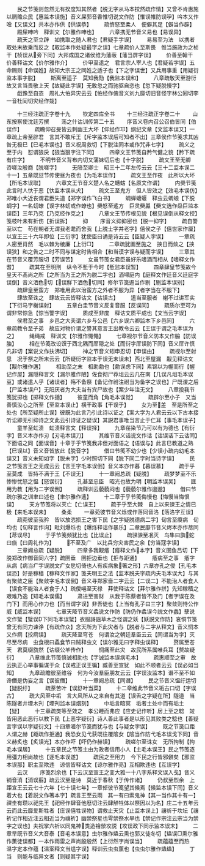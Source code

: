 <!-- { "loadSidebar": true } -->
　　民之节笺则忽然无有揆度知其然者【脱无字从马本挍然疏作情】又曾不肯惠施以赒赡众民【惠监本误施】音义屎郭音香惟切说文作防【惟误帷防误吚】吟本又作唫【又误文】共本亦作供【供误恭】
　　疏懠怒至柔人　便僻其足【僻当作辟】
　　殿屎呻吟　释训文【尔雅作呻也】
　　六章携无节音义易也【易误异】
　　疏天之至立辟　如携取之随人君也【君疑手字误】
　　易易至为法　以携者取处末故乗而反之【取监本作处疑最字之误】七章疏价人至斯畏　惟当施政为之桢干【桢误从旁下同】大邦成国之诸侯维为藩蔽【藩当屏字误】
　　价善至翰干　价善释诂文【价尔雅作介】
　　价甲至逺之　君言宗人宰人也【君疑若字误】五命赐则【命误姓】故知大宗王之同姓之适子也【下之字误世】又兵用事重【用疑衍监本事字脱】
　　斯离至适子　莫知我勚【我监本误和】
　　八章疏敬天至游衍　故又言当畏敬上天【故疑此字误】无敢忽之而驰驱自恣也【忽下疑脱慢字】
　　戱豫至自恣　周礼大恠异灾云云【恠经作傀音义刘九靡切旧音怪字林公囘切李一音杜囘切灾经作烖】












　　十三经注疏正字卷十九
　　钦定四库全书
　　十三经注疏正字卷二十
　　山东按察使沈廷芳撰
　　荡之什诂训传第二十五
　　序音义卷内召公召伯皆同【伯误作】
　　疏瞻仰召旻皆云刺幽王大坏【仰经作卭】纲纪文章【文监本误又】一章疏上帝至辟君　言其不敢斥王【斥字监本误后可知者不出】三章侯作节笺求其凶咎无极巳【巳毛本误也】音义祝周救切【下脱注同本或作咒非七字】
　　疏义之至于内　怼谓狼戾【狼当狠字注下同】
　　四章文王节笺自矜气健之貌【矜下疏有庄字】
　　不明节音义背布内切又蒲妹切后也【十字脱】
　　疏文王至无卿　咨嗟汝殷商【脱嗟字】
　　无陪至卿士　昭三十二年左传云云【三十二监本误二十一】五章既愆节传使昼为夜也【为毛本误作】
　　疏文王至作夜　此所以大坏【所毛本误取】
　　六章文王节音义楚人名之蟪蛄【名原文作谓】
　　内奰节笺此言时人忕于恶【忕监本误从犬】
　　疏文王至鬼方　但人皆效之【效毛本误仿】郑唯小大近丧谓君臣失道【郑字误作飞白书】
　　蜩蝉螗蝘　释虫云蜩蜋【下脱蜩字】一名虭蟟【误字林虭或作蟟也】奰怒至逺方　巨灵奰屭【奰文选作赑巨监本误臣】三年乃克【乃克经作克之】
　　八章文王节传根见貌【根见误倒从释文挍】笺枝叶未有折伤【折误拆】
　　抑
　　序音义抑抑密也【脱一抑字】
　　疏自警至以亡　苟在朝者无谓我老耄而舍我【上脱士字并老字】僖侯之子【僖世家作厘】以宣王三十六年即位【三衍字】犹使臣曰诵是诗云云【臣疑人字误】
　　一章疏人密至肖然　毛以棘为棱廉【上衍□】
　　二章疏犹圗至施之　挟日而敛之【挟误狭】和之告之二时不同与谋定时告相合【和当谟字误与疑而字误】
　　三章其在节音义覆芳服切【芳误苦】
　　女虽节笺女君臣虽好乐嗜酒而相从【嗜释文作耆】
　　疏其在至明刑　纵令不慙于今时【慙监本误暂】
　　四章肆皇节笺故今皇天不髙尚之所【之所当为王之所为脱二字也】洒埽庭内【庭释文作廷音义廷庭字误倒】音义洒色切【误觧下洒色切同】修尔节笺逷当作剔【剔监本误别】
　　疏肆皇至蛮方　郑唯用此以治蛮方之外者不服为异【者字当在不服下】
　　肆故至诛之　肆故云云皆释诂文【诂误古】
　　逷当至服者　榭不过讲军实【下衍马字榭误射】
　　五章白圭节音义反复音服【反误同】
　　疏质尔至可为　谓非常惊急【惊当警字误】
　　质成至非度　释诂文质平成也【文当云字误】
　　侯君至之事　乡邑之大夫谓六乡与公邑【六乡误六卿监本下乡邑同】
　　六章疏教令至子弟　故应对物价谓之讐其意言王出教令云云【王误于谓之毛本误为之】
　　绳绳戒　释训文【尔雅作憴憴】
　　七章视尔节音义防本又作脇【防误胎】
　　相在节笺改设馔于西北隅而厞隠之处【而衍字厞误防下同】音义厞许慎凡非切【案说文作扶沸切】
　　神之节音义矧申忍切【申误由】
　　疏视尔至射思　况于祭之所末云云【所疑衍字监本于误无末误未】西北至屋漏　觏见释诂文【觏尔雅作遘】
　　相助至之末　相助勴也【勴误虑下同】素锦以为幄而行【幄记作屋】漏隠释言文【漏尔雅作陋】佐食彻尸荐俎云云几在南【几误凡俎毛本误豆】或诸逺人乎【诸误者】殇不备祭【备记作祔注祔当为备字之误也】尸既谡之后【尸监本误户】无阳厌者为大夫当有宾尸故也【案少年注无文】
　　八章投我节笺犹掷也【掷释文作擿】
　　彼童而角【角毛本误觉】
　　疏辟尔至小子　又当善慎汝心之所至【至监本误止】横干政事【干误于】
　　女为至差　至是所至之处也【所至疑所止误】彼既为此言乃引此诗以证之【案大学为人君云云以下古本接听讼即无引抑诗之文此云引诗证之疑误】其説君事唯当言止于仁耳【事毛本误子】
　　童羊至虹溃　虹溃释言文【释误择】
　　九章荏染节乃可以有为德也【有衍字】音义本亦作刃【刃毛本误刀】
　　其维节音义话说文作诂【诂误话下云诂同】下面语之同【面误音】十章于乎节笺我非但对面语之【语误与】此言巳教道之熟【巳误以】音义音皆放此【脱音字】
　　借曰节笺不幼少也【少误小疏内幼毛本误又】音义未知如字【脱未字】少时照切下同【脱下同二字时当诗字误】
　　民之节笺言王之无成云云【言王字毛本误倒】音义本亦作暮【暮误慕】
　　疏于乎至莫成　皆持不满于王【不误无】
　　十一章阙总疏【疑脱】
　　疏梦梦至不乐　惨惨忧怒之愠【怒误衍】
　　孔甚至忠臣　昭光也故为明【明监本误吴】
　　匪用为教【用为二字误倒】
　　疏释训云藐藐闷也【藐藐尔雅作邈邈】
　　借曰节疏尔雅之训聿曰述也【聿尔雅作遹】
　　十二章于乎节笺侮慢也【悔慢当悔恨误】
　　天方节笺将以灭亡【亡误王】
　　疏于乎至大棘　自上以来谏王之情巳极【来毛本误未】
　　桑柔
　　一章菀彼节音义烁或作落同音洛【落洛字互误】
　　疏菀彼至我矜　皆以放恣损王之害下民【之字疑脱德病二字】旬言至瘼病　旬均也【旬释言作询】毗刘爆烁也【爆烁释诂作暴乐】二章民靡节音义烬本亦作荩同【荩误尽】
　　于乎节笺频犹比也【比误止】
　　疏骙骙至冺灭　鸟隼曰旟蛇曰旐【曰周礼作为】
　　不至及广　以比兵穷灾害民之余【穷当冦字误】
　　三章阙总疏【疑脱】
　　四章多我觏痻【痻释文作本字】音义圉鱼吕切【下脱郑改作御音同六字】疏圉垂　圉拒边垂也【拒与距通】
　　痻病至之事　痻字从病【病当疒字误説文疒女戹切倚也人有疾病象箸之形】六章亦孔之僾【孔毛本误恐】好是稼穑【稼释文作家】笺夫明王之法【监本脱夫字疏内夫毛本误大】与其有聚敛之臣【聚敛字毛本误倒】音义寻郑家啬二字云云【二误二】不能治人者食人【误食不能治人者食于人】疏僾唈至天禄　荓使释诂文【荓尔雅作拼】先知稼穑之艰难乃逸【知毛本误儒】
　　肃进至害财　从我于陈蔡者皆不及门【者字误在及门下】而用心作力也【而当谓字误】非吾徒也【上当有孔子曰三字】聚敛则恃公作威【威监本误】
　　七章天降节音义蟊说文作防【防仍作蟊误今説文作蠡】孽说文作蠥【蠥误下同毛本误蠥】衣服謌謡草木之怪谓之妖【妖説文作防】哀恫节笺曾无有同力谏诤【有疏作众】念天所为下此灾者与【脱者与二字从释文】音义恫本又作痌【挍痌误】
　　疏天降至穹苍　何谓汝之朝廷羣臣云云【同谓当为字】灭尽至尽病　虫食根曰蟊食节曰贼释虫文【误尔雅无曰字释虫误释】
　　赘属至苍天　君莫缀旒然【诂缀公羊传作】
　　恫痛至此灾　故民所系属唯兵耳【赘故疑衍】
　　八章维此节笺慎诚相助也【字诚监本误病毛本】
　　疏惠顺至之审　故云执正心举事徧谋于众【误戒正误王徧】臧善至宣犹　如此不顺者云云【误必如当知】
　　九章疏瞻彼至维谷　何为今汝羣臣朋友云云【字误汝监本】谮不至不如　谗僭是伪妄之言【误彼僭】
　　十一章阙总疏【同谮】
　　民之节音义愠纡运切【疑脱纡】
　　疏荼苦叶【误舒叶当菜】
　　十二章维此节音义垢古口切【字误古】
　　疏大风至中垢　言大风所从之来自有其道【误舌之字疑在所】隧道　当陈隧者井堙木刋【堙刋监本误烟刻】
　　中垢言暗冥　垢者土处中而有垢土【疑】
　　十三章疏类等至效之　孝公睡而弗应【应史记作听】居上至之騐　竝皆用恶此恶行以教下民【上恶字疑衍】诗人善此事者是以形见其败类之騐也【善疑言字误以字疑衍文】十四章嗟尔节笺而犹与也【与疑女字误】
　　既之节笺口距人谓之赫【距疏作拒通】我恐女见弋获既往覆隂女【隂当作防弋毛本误戈下同】音义赫炙也【炙误光】本亦作吓【吓仍作赫误】
　　疏嗟尔至诛女　无所拘制【拘毛本误居】
　　十五章民之节笺主由为政者信用小人【主毛本误王】民之节笺逐用彊力相尚故也【逐毛本误遂】
　　疏民之至用力　今下民之行皆邪僻矣【邪监本误那】职主至欺违　谅信皆释诂文【谅尔雅作亮】互相欺违也【互误学】
　　云汉
　　序笺烈余也【下云汉至宣王之变大雅一十八字系释文误入戋】音义销音消【消误翦】疏云汉至是诗　莫近于春秋【于传作诸】
　　仍叔至烈余　上距宣王云云七十六年【七十误七年】一章倬彼节笺望其候焉【候监本误下同】音义着大也【着説文作箸本字】疏言王至云雨　其一有曰索鬼神【其一当作其十有一】祼圭有瓒以祀先王【祀经作肆音他厯切注云肆觧牲体以祭因以为名】庄二十五年云云而此云靡爱斯牲者【庄误僖牲误物】谓救止天灾【止监本误上】禳祈于坎坛【禳祈记作相近注云相近当为禳祈】幽禜祭星也雩禜祭水旱也【禜记作宗注云宗当为禜字之误也】夫祝掌六祈以同鬼神类造禬禜攻説【攻误政下同示监本误末】
　　二章旱既节音义大音泰【音毛本误意】虫尔雅作爞云熏也郭又徒冬切【爞误□熏尔雅作薫徒误都】一本作雨雷之声尚殷殷然【上衍然字尚误当】
　　疏蕴蕴至而热　温字定本作蕴【温案释文当煴字误】释训云虫虫薫也【虫虫尔雅作爞爞】
　　丁当　则能与临异文者【则疑其字误】
